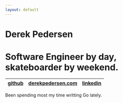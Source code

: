 ```yaml
---
layout: default
---
```


# [](#header-1)Derek Pedersen

# [](#header-2)**Software Engineer** by day, skateboarder by weekend.

| [github](https://www.github.com/derekpedersen) | [derekpedersen.com](https://www.derekpedersen.com) | [linkedin](https://www.linkedin.com/in/derek-pedersen-67105415/) |
|---|---|---|

Been spending most my time writting Go lately.